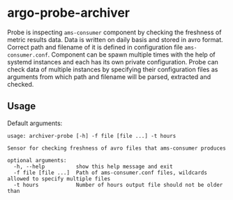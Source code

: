 # argo-probe-archiver

Probe is inspecting `ams-consumer` component by checking the freshness of metric results data. Data is written on daily basis and stored in avro format. Correct path and filename of it is defined in configuration file `ams-consumer.conf`. Component can be spawn multiple times with the help of systemd instances and each has its own private configuration. Probe can check data of multiple instances by specifying their configuration files as arguments from which path and filename will be parsed, extracted and checked.

## Usage

Default arguments:
```
usage: archiver-probe [-h] -f file [file ...] -t hours

Sensor for checking freshness of avro files that ams-consumer produces

optional arguments:
  -h, --help          show this help message and exit
  -f file [file ...]  Path of ams-consumer.conf files, wildcards allowed to specify multiple files
  -t hours            Number of hours output file should not be older than
```
